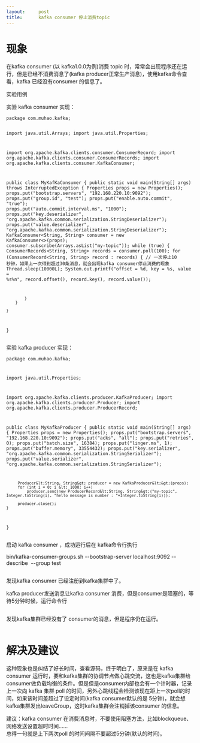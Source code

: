```yaml
---
layout:     post
title:      kafka consumer 停止消费topic
---
```

<div id="article_content" class="article_content clearfix csdn-tracking-statistics" data-pid="blog" data-mod="popu_307" data-dsm="post">
								            <link rel="stylesheet" href="https://csdnimg.cn/release/phoenix/template/css/ck_htmledit_views-f76675cdea.css">
						<div class="htmledit_views" id="content_views">
                <h1>现象</h1><p>在kafka consumer (以 kafka1.0.0为例)消费 topic 时，常常会出现程序还在运行，但是已经不消费消息了(kafka producer正常生产消息)，使用kafka命令查看，kafka 已经没有consumer 的信息了。</p><p>实验用例</p><p>实验 kafka consumer 实现：<br></p><pre><code class="language-java">package com.muhao.kafka;

import java.util.Arrays;
import java.util.Properties;

import org.apache.kafka.clients.consumer.ConsumerRecord;
import org.apache.kafka.clients.consumer.ConsumerRecords;
import org.apache.kafka.clients.consumer.KafkaConsumer;

public class MyKafKaConsumer {
	public static void main(String[] args) throws InterruptedException {
		Properties props = new Properties();
		props.put("bootstrap.servers", "192.168.220.10:9092");
		props.put("group.id", "test");
		props.put("enable.auto.commit", "true");
		props.put("auto.commit.interval.ms", "1000");
		props.put("key.deserializer", "org.apache.kafka.common.serialization.StringDeserializer");
		props.put("value.deserializer", "org.apache.kafka.common.serialization.StringDeserializer");
		KafkaConsumer&lt;String, String&gt; consumer = new KafkaConsumer&lt;&gt;(props);
		consumer.subscribe(Arrays.asList("my-topic"));
		while (true) {
			ConsumerRecords&lt;String, String&gt; records = consumer.poll(100);
			for (ConsumerRecord&lt;String, String&gt; record : records) {
				// 一次停止10 秒钟，如果上一次得到超过30条消息，就会出现kafka consumer停止消费的现象
				Thread.sleep(10000L);
				System.out.printf("offset = %d, key = %s, value = %s%n", record.offset(), record.key(), record.value());
				
			}
		}

	}
}
</code></pre><p>实验 kafka producer 实现：</p><pre><code class="language-java">package com.muhao.kafka;

import java.util.Properties;

import org.apache.kafka.clients.producer.KafkaProducer;
import org.apache.kafka.clients.producer.Producer;
import org.apache.kafka.clients.producer.ProducerRecord;


public class MyKafkaProducer {
	public static void main(String[] args) {
		Properties props = new Properties();
		 props.put("bootstrap.servers", "192.168.220.10:9092");
		 props.put("acks", "all");
		 props.put("retries", 0);
		 props.put("batch.size", 16384);
		 props.put("linger.ms", 1);
		 props.put("buffer.memory", 33554432);
		 props.put("key.serializer", "org.apache.kafka.common.serialization.StringSerializer");
		 props.put("value.serializer", "org.apache.kafka.common.serialization.StringSerializer");

		 Producer&lt;String, String&gt; producer = new KafkaProducer&lt;&gt;(props);
		 for (int i = 0; i &lt; 1000; i++)
		     producer.send(new ProducerRecord&lt;String, String&gt;("my-topic", Integer.toString(i), "hello message is number : "+Integer.toString(i)));

		 producer.close();
	}
}</code></pre><p>启动 kafka consumer ，成功运行后在 kafka命令行执行 </p><p>bin/kafka-consumer-groups.sh --bootstrap-server localhost:9092 --describe  --group test<br></p><p><img src="https://img-blog.csdn.net/20180407121640929" alt=""><br></p><p>发现kafka consumer 已经注册到kafka集群中了。</p><p>kafka producer发送消息让kafka consumer 消费，但是consumer是阻塞的，等待5分钟时候，运行命令行</p><p><img src="https://img-blog.csdn.net/20180407121908336" alt=""><br></p><p>发现kafka集群已经没有了 consumer的消息，但是程序仍在运行。</p><p><img src="https://img-blog.csdn.net/20180407122001136" alt=""><br></p><h1>解决及建议</h1><p>这种现象也是纠结了好长时间，查看源码，终于明白了，原来是在 kafka consumer 运行时，要和kafka集群的协调节点做心跳交流，这也是kafka集群给consumer做负载均衡的条件。但是但是consumer内部也会有一个计时器，记录上一次向 kafka 集群 poll 的时间，另外心跳线程会检测该现在距上一次poll的时间，如果该时间差超过了设定时间(kafka consumer默认的是 5分钟)，就会想kafka集群发出leaveGroup，这时kafka集群会注销掉该consumer 的信息。</p><p>建议：kafka consumer 在消费消息时，不要使用阻塞方法，比如blockqueue、网络发送设置超时时间……<br>总得一句就是上下两次poll 的时间间隔不要超过5分钟(默认的时间)。<br></p>            </div>
                </div>